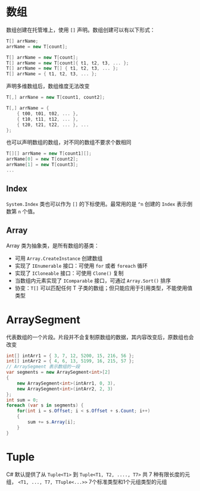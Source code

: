 # 数组

数组创建在托管堆上，使用 `[]` 声明。数组创建可以有以下形式：

```csharp
T[] arrName;
arrName = new T[count];

T[] arrName = new T[count];
T[] arrName = new T[count]{ t1, t2, t3, ... };
T[] arrName = new T[] { t1, t2, t3, ... };
T[] arrName = { t1, t2, t3, ... };
```

声明多维数组后，数组维度无法改变

```csharp
T[,] arrNane = new T[count1, count2];

T[,] arrName = {
    { t00, t01, t02, ... },
    { t10, t11, t12, ... },
    { t20, t21, t22, ... }, ...
};
```

也可以声明数组的数组，对不同的数组不要求个数相同

```csharp
T[][] arrName = new T[count1][];
arrName[0] = new T[count2];
arrName[1] = new T[count3];
...
```

## Index

`System.Index` 类也可以作为 `[]` 的下标使用。最常用的是 `^n` 创建的 `Index` 表示倒数第 `n` 个值。

## Array

Array 类为抽象类，是所有数组的基类：
- 可用 `Array.CreateInstance` 创建数组
- 实现了 `IEnumerable` 接口：可使用 `for` 或者 `foreach` 循环
- 实现了 `ICloneable` 接口：可使用 `Clone()` 复制
- 当数组内元素实现了 `IComparable` 接口，可通过 `Array.Sort()` 排序
- 协变：`T[]` 可以匹配任何 T 子类的数组；但只能应用于引用类型，不能使用值类型

# ArraySegment

代表数组的一个片段。片段并不会复制原数组的数据，其内容改变后，原数组也会改变

```csharp
int[] intArr1 = { 3, 7, 12, 5200, 15, 216, 56 };
int[] intArr2 = { 4, 6, 13, 5199, 16, 215, 57 };
// ArraySegment 表示数组的一段
var segments = new ArraySegment<int>[2]
{
    new ArraySegment<int>(intArr1, 0, 3),
    new ArraySegment<int>(intArr2, 2, 3)
};
int sum = 0;
foreach (var s in segments) {
    for(int i = s.Offset; i < s.Offset + s.Count; i++)
    {
        sum += s.Array[i];
    }
}
```

# Tuple

C# 默认提供了从 `Tuple<T1>` 到 `Tuple<T1, T2, ...., T7>` 共 7 种有限长度的元组， `<T1, ..., T7, TTuple<...>>` 7个标准类型和1个元组类型的元组
